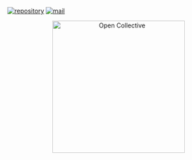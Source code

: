 [![repository](https://img.shields.io/badge/repository-gray)](https://github.com/DesktopPrivate/jetsadawijit-university-bangkok-2023-3yr-sm2-cs462-project) [![mail](https://img.shields.io/badge/mail-blue)](mailto:ze_ro_owen@hotmail.com)
<div align="center">
  <a href="https://opencollective.com/desktopprivate" target="_blank" rel="noopener noreferrer">
    <img width="300" src="https://opencollective.com/public/images/opencollectivelogo.svg" alt="Open Collective">
  </a>
</div>